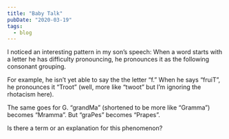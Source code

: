 ```yaml
---
title: "Baby Talk"
pubDate: "2020-03-19"
tags:
  - blog
---
```


I noticed an interesting pattern in my son’s speech: When a word starts with a letter he has difficulty pronouncing,
he pronounces it as the following consonant grouping.

For example, he isn’t yet able to say the the letter “f.” When he says “fruiT”, he pronounces it “Troot” (well, more
like “twoot” but I’m ignoring the rhotacism here).

The same goes for G. “grandMa” (shortened to be more like “Gramma”) becomes “Mramma”. But “graPes” becomes “Prapes”.

Is there a term or an explanation for this phenomenon?
